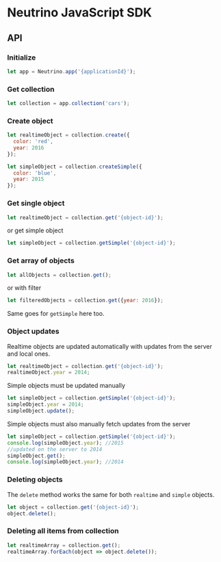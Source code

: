 # Neutrino JavaScript SDK

## API

### Initialize

```javascript
let app = Neutrino.app('{applicationId}');
```

### Get collection

```javascript
let collection = app.collection('cars');
```

### Create object

```javascript
let realtimeObject = collection.create({
  color: 'red',
  year: 2016
});

let simpleObject = collection.createSimple({
  color: 'blue',
  year: 2015
});
```

### Get single object

```javascript
let realtimeObject = collection.get('{object-id}');
```

or get simple object

```javascript
let simpleObject = collection.getSimple('{object-id}');
```

### Get array of objects

```javascript
let allObjects = collection.get();
```

or with filter

```javascript
let filteredObjects = collection.get({year: 2016});
```

Same goes for `getSimple` here too.

### Object updates

Realtime objects are updated automatically with updates from the server and local ones.

```javascript
let realtimeObject = collection.get('{object-id}');
realtimeObject.year = 2014;
```

Simple objects must be updated manually

```javascript
let simpleObject = collection.getSimple('{object-id}');
simpleObject.year = 2014;
simpleObject.update();
```

Simple objects must also manually fetch updates from the server

```javascript
let simpleObject = collection.getSimple('{object-id}');
console.log(simpleObject.year); //2015
//updated on the server to 2014
simpleObject.get();
console.log(simpleObject.year); //2014
```

### Deleting objects

The `delete` method works the same for both `realtime` and `simple` objects.

```javascript
let object = collection.get('{object-id}');
object.delete();
```

### Deleting all items from collection

```javascript
let realtimeArray = collection.get();
realtimeArray.forEach(object => object.delete());
```
